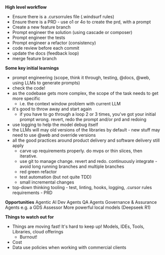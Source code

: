 **High level workflow**
- Ensure there is a .cursorrules file (.windsurf rules)
- Ensure there is a PRD - use o1 or 4o to create the prd, with a prompt
- Create a new feature branch
- Prompt engineer the solution (using cascade or composer)  
- Prompt engineer the tests
- Prompt engineer a refactor (consistency)
- code review before each commit
- update the docs (feedback loop)
- merge feature branch

**Some key initial learnings** 
- prompt engineering (scope, think it through, testing, @docs, @web, using LLMs to generate prompts)
- check the code!
- as the codebase gets more complex, the scope of the task needs to get more specific 
	- i.e. the context window problem with current LLM 
 - it's good to throw away and start again
	- if you have to go through a loop 2 or 3 times, you've got your initial prompt wrong. revert, redo the prompt and/or prd and redoing
- use logging to help the model debug itself
- the LLMs will may old versions of the libraries by default - new stuff may need to use @web and override versions
- all the good practices around product delivery and software delivery still apply 
	- carve up requirements properly. do mvps or thin slices, then iterative.
	- use git to manage change. revert and redo. continuously integrate - avoid long running branches and multiple branches
	- red green refactor
	- test automation (but not quite TDD)
	- small incremental changes
- top-down thinking
		tooling - test, linting, hooks, logging, .cursor rules
		requirements - PRD

**Opportunities** 
	Agentic AI
		Dev Agents
		QA Agents
		Governance & Assurance Agents e.g. a GDS Assessor
	More powerful local models (Deepseek R1)	

**Things to watch out for**
- Things are moving fast! It's hard to keep up! Models, IDEs, Tools, Libraries, cloud offerings
	- Burnout!
- Cost
- Data use policies when working with commercial clients



